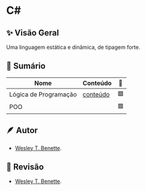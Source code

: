 # C#
## ✨ Visão Geral
Uma linguagem estática e dinâmica, de tipagem forte.

## 📕 Sumário

| Nome | Conteúdo | 🔳
| - | - | - |
| Lógica de Programação | [conteúdo](logica-csharp.md) | 🟪 |
| POO | | 🟥 |




## 🪶 Autor
- [Wesley T. Benette](https://github.com/WesleyTelesBenette).

## 🧐 Revisão
- [Wesley T. Benette](https://github.com/WesleyTelesBenette).
